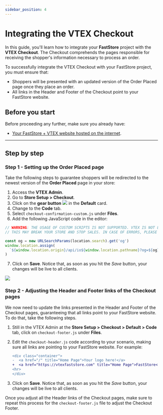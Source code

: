 ```yaml
---
sidebar_position: 4
---
```


# Integrating the VTEX Checkout

In this guide, you'll learn how to integrate your **FastStore** project with the **VTEX Checkout**. The Checkout comprehends the pages responsible for receiving the shopper's information necessary to process an order.

To successfully integrate the VTEX Checkout with your FastStore project, you must ensure that:

- Shoppers will be presented with an updated version of the Order Placed page once they place an order.
- All links in the Header and Footer of the Checkout point to your FastStore website.

## Before you start

Before proceeding any further, make sure you already have:

- [Your FastStore + VTEX website hosted on the internet](/how-to-guides/platform-integration/vtex/hosting-a-faststore-vtex-website).

---

## Step by step

### Step 1 - Setting up the Order Placed page

Take the following steps to guarantee shoppers will be redirected to the newest version of the **Order Placed** page in your store:

1. Access the **VTEX Admin**.
2. Go to **Store Setup > Checkout**.
3. Click on the **gear button** <img class="inline w-8" src="https://vtexhelp.vtexassets.com/assets/docs/src/GearButton___321ecfa4cbfc643280bdb8334dafa486.png"/> in the **Default** card.
4. Change to the **Code** tab.
5. Select `checkout-confirmation-custom.js` under **Files**.
6. Add the following JavaScript code in the editor:

```jsx {4-5} title="checkout-confirmation-custom.js"
// WARNING: THE USAGE OF CUSTOM SCRIPTS IS NOT SUPPORTED. VTEX IS NOT LIABLE FOR ANY DAMAGES THIS MAY CAUSE.
// THIS MAY BREAK YOUR STORE AND STOP SALES. IN CASE OF ERRORS, PLEASE DELETE THE CONTENT OF THIS SCRIPT.

const og = new URLSearchParams(location.search).get('og')
window.location.assign(
  `${window.location.origin}/api/io${window.location.pathname}?og=${og}`
)
```

7. Click on **Save**. Notice that, as soon as you hit the _Save_ button, your changes will be live to all clients.

![](https://vtexhelp.vtexassets.com/assets/docs/src/orderplacedversion___224b9d7a692b85ae1e56eee5744bd511.png)

### Step 2 - Adjusting the Header and Footer links of the Checkout pages

We now need to update the links presented in the Header and Footer of the Checkout pages, guaranteeing that all links point to your FastStore website. To do that, take the following steps.

1. Still in the VTEX Admin at the **Store Setup > Checkout > Default > Code** tab, click on `checkout-footer.js` under **Files**.
2. Edit the `checkout-header.js` code according to your scenario, making sure all links are pointing to your FastStore website. For example:

   ```diff title="checkout-header.js"
   <div class="container">
   -  <a href="/" title="Home Page">Your logo here!</a>
   +  <a href="https://vtexfaststore.com" title="Home Page">FastStore</a>
   <hr>
   </div>
   ```

3. Click on **Save**. Notice that, as soon as you hit the _Save_ button, your changes will be live to all clients.

Once you adjust all the Header links of the Checkout pages, make sure to repeat this process for the `checkout-footer.js` file to adjust the Checkout Footer.
